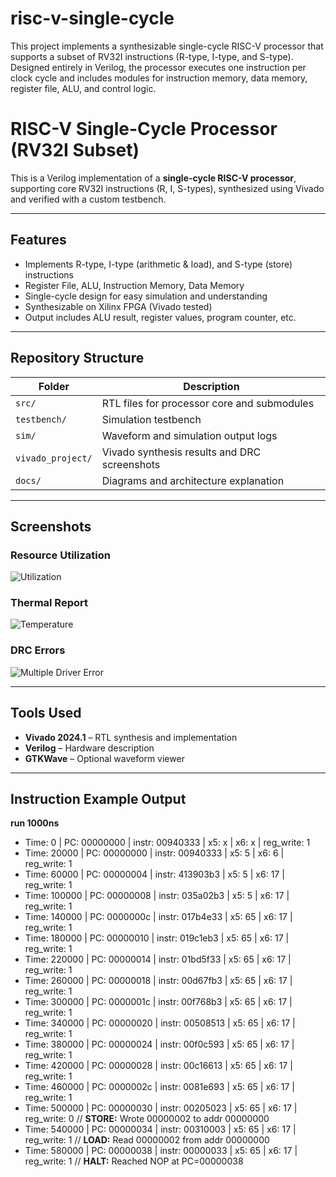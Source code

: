 # risc-v-single-cycle
This project implements a synthesizable single-cycle RISC-V processor that supports a subset of RV32I instructions (R-type, I-type, and S-type). Designed entirely in Verilog, the processor executes one instruction per clock cycle and includes modules for instruction memory, data memory, register file, ALU, and control logic.
#  RISC-V Single-Cycle Processor (RV32I Subset)

This is a Verilog implementation of a **single-cycle RISC-V processor**, supporting core RV32I instructions (R, I, S-types), synthesized using Vivado and verified with a custom testbench.

---

##  Features

- Implements R-type, I-type (arithmetic & load), and S-type (store) instructions
- Register File, ALU, Instruction Memory, Data Memory
- Single-cycle design for easy simulation and understanding
- Synthesizable on Xilinx FPGA (Vivado tested)
- Output includes ALU result, register values, program counter, etc.

---

##  Repository Structure

| Folder         | Description                                        |
|----------------|----------------------------------------------------|
| `src/`         | RTL files for processor core and submodules        |
| `testbench/`   | Simulation testbench                               |
| `sim/`         | Waveform and simulation output logs                |
| `vivado_project/` | Vivado synthesis results and DRC screenshots     |
| `docs/`        | Diagrams and architecture explanation              |

---

##  Screenshots

###  Resource Utilization

![Utilization](vivado_project/screenshots/resource_utilization.png)

###  Thermal Report

![Temperature](vivado_project/screenshots/temp_violation.png)

###  DRC Errors

![Multiple Driver Error](vivado_project/screenshots/multiple_driver_error.png)

---

##  Tools Used

- **Vivado 2024.1** – RTL synthesis and implementation
- **Verilog** – Hardware description
- **GTKWave** – Optional waveform viewer


---

##  Instruction Example Output
 **run 1000ns**
- Time: 0 | PC: 00000000 | instr: 00940333 | x5:          x | x6:          x | reg_write: 1
- Time: 20000 | PC: 00000000 | instr: 00940333 | x5:          5 | x6:          6 | reg_write: 1
- Time: 60000 | PC: 00000004 | instr: 413903b3 | x5:          5 | x6:         17 | reg_write: 1
- Time: 100000 | PC: 00000008 | instr: 035a02b3 | x5:          5 | x6:         17 | reg_write: 1
- Time: 140000 | PC: 0000000c | instr: 017b4e33 | x5:         65 | x6:         17 | reg_write: 1
- Time: 180000 | PC: 00000010 | instr: 019c1eb3 | x5:         65 | x6:         17 | reg_write: 1
- Time: 220000 | PC: 00000014 | instr: 01bd5f33 | x5:         65 | x6:         17 | reg_write: 1
- Time: 260000 | PC: 00000018 | instr: 00d67fb3 | x5:         65 | x6:         17 | reg_write: 1
- Time: 300000 | PC: 0000001c | instr: 00f768b3 | x5:         65 | x6:         17 | reg_write: 1
- Time: 340000 | PC: 00000020 | instr: 00508513 | x5:         65 | x6:         17 | reg_write: 1
- Time: 380000 | PC: 00000024 | instr: 00f0c593 | x5:         65 | x6:         17 | reg_write: 1
- Time: 420000 | PC: 00000028 | instr: 00c16613 | x5:         65 | x6:         17 | reg_write: 1
- Time: 460000 | PC: 0000002c | instr: 0081e693 | x5:         65 | x6:         17 | reg_write: 1
- Time: 500000 | PC: 00000030 | instr: 00205023 | x5:         65 | x6:         17 | reg_write: 0
 // **STORE:** Wrote 00000002 to addr 00000000
- Time: 540000 | PC: 00000034 | instr: 00310003 | x5:         65 | x6:         17 | reg_write: 1
// **LOAD:** Read 00000002 from addr 00000000
- Time: 580000 | PC: 00000038 | instr: 00000033 | x5:         65 | x6:         17 | reg_write: 1
// **HALT:** Reached NOP at PC=00000038
